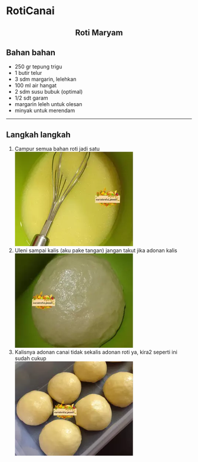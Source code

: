 # RotiCanai
<html>
<body>
  <center> <h2>Roti Maryam</h2> </center>


<h2>Bahan bahan</h2>

<ul>
  <li>250 gr tepung trigu</li>
  <li>1 butir telur </li>
  <li>3 sdm margarin, lelehkan</li>
  <li>100 ml air hangat</li>
  <li>2 sdm susu bubuk (optimal)</li>
  <li>1/2 sdt garam</li>
  <li>margarin leleh untuk olesan</li>
  <li>minyak untuk merendam</li>

</ul> 

  <hr>

<h2>Langkah langkah</h2>

<ol>
  <li>Campur semua bahan roti jadi satu</li>
  <img src="1.png">
  <li>Uleni sampai kalis (aku pake tangan) jangan takut jika adonan kalis </li>
  <img src="2.png">
  <li>Kalisnya adonan canai tidak sekalis adonan roti ya, kira2 seperti ini sudah cukup </li>
  <img src="3.png">
</ol>  

</body>
</html>

